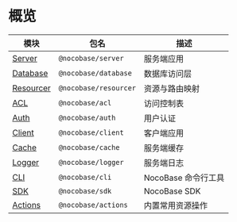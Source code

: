 # 概览

| 模块                              | 包名                  | 描述                |
| --------------------------------- | --------------------- | ------------------- |
| [Server](/api/server/application) | `@nocobase/server`    | 服务端应用          |
| [Database](/api/database)         | `@nocobase/database`  | 数据库访问层        |
| [Resourcer](/api/resourcer)       | `@nocobase/resourcer` | 资源与路由映射      |
| [ACL](/api/acl)                   | `@nocobase/acl`       | 访问控制表          |
| [Auth](/api/auth/auth-manager)    | `@nocobase/auth`      | 用户认证            |
| [Client](/api/client/application) | `@nocobase/client`    | 客户端应用          |
| [Cache](/api/cache/cache-manager) | `@nocobase/cache`     | 服务端缓存          |
| [Logger](/api/logger)             | `@nocobase/logger`    | 服务端日志          |
| [CLI](/api/cli)                   | `@nocobase/cli`       | NocoBase 命令行工具 |
| [SDK](/api/sdk)                   | `@nocobase/sdk`       | NocoBase SDK        |
| [Actions](/api/actions)           | `@nocobase/actions`   | 内置常用资源操作    |
